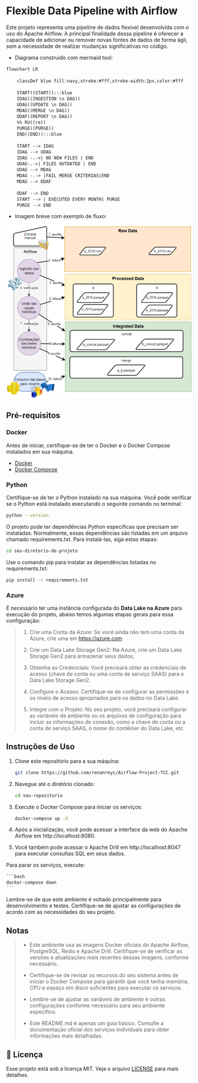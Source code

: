 # Flexible Data Pipeline with Airflow

Este projeto representa uma pipeline de dados flexível desenvolvida com o uso do Apache Airflow. A principal finalidade dessa pipeline é oferecer a capacidade de adicionar ou remover novas fontes de dados de forma ágil, sem a necessidade de realizar mudanças significativas no código.

- Diagrama construido com mermaid tool:

```mermaid
flowchart LR

    classDef blue fill:navy,stroke:#fff,stroke-width:2px,color:#fff

    START((START)):::blue
    IDAG((INGESTION \n DAG))
    UDAG((UPDATE \n DAG))
    MDAG((MERGE \n DAG))
    ODAF((REPORT \n DAG))
    %% RU((re))
    PURGE((PURGE))
    END((END)):::blue

    START --> IDAG
    IDAG --> UDAG
    IDAG -.->| NO NEW FILES | END
    UDAG-.->| FILES OUTDATED | END
    UDAG --> MDAG
    MDAG -.-> |FAIL MERGE CRITERIAS|END
    MDAG --> ODAF

    ODAF --> END
    START --> | EXECUTED EVERY MONTH| PURGE
    PURGE --> END
```

- Imagem breve com exemplo de  fluxo:

![Alt text](img/pipeline_flow.png)

## Pré-requisitos

### Docker
Antes de iniciar, certifique-se de ter o Docker e o Docker Compose instalados em sua máquina.

- [Docker](https://docs.docker.com/get-docker/)
- [Docker Compose](https://docs.docker.com/compose/install/)

### Python

Certifique-se de ter o Python instalado na sua máquina. Você pode verificar se o Python está instalado executando o seguinte comando no terminal:

```bash
python --version

```

O projeto pode ter dependências Python específicas que precisam ser instaladas. Normalmente, essas dependências são listadas em um arquivo chamado requirements.txt. Para instalá-las, siga estas etapas:

```bash
cd seu-diretorio-de-projeto
```

Use o comando pip para instalar as dependências listadas no requirements.txt:

```bash
pip install -r requirements.txt
```

### Azure

É necessário ter uma instância configurada do **Data Lake na Azure** para execução do projeto, abaixo temos algumas etapas gerais para essa configuração:

> 1. Crie uma Conta da Azure: Se você ainda não tem uma conta da Azure, crie uma em https://azure.com.
>
> 2. Crie um Data Lake Storage Gen2: Na Azure, crie um Data Lake Storage Gen2 para armazenar seus dados.
>
> 3. Obtenha as Credenciais: Você precisará obter as credenciais de acesso (chave de conta ou uma conta de serviço SAAS) para o Data Lake Storage Gen2.
>
> 4. Configure o Acesso: Certifique-se de configurar as permissões e os níveis de acesso apropriados para os dados no Data Lake.
>
> 5. Integre com o Projeto: No seu projeto, você precisará configurar as variáveis de ambiente ou os arquivos de configuração para incluir as informações de conexão, como a chave de conta ou a conta de serviço SAAS, o nome do contêiner do Data Lake, etc.

## Instruções de Uso

1. Clone este repositório para a sua máquina:

   ```bash
   git clone https://github.com/renanreyc/Airflow-Project-TCC.git
   ```
2. Navegue até o diretório clonado:

    ```bash
    cd seu-repositorio
    ```

3. Execute o Docker Compose para iniciar os serviços:

    ```bash
    docker-compose up -d
    ```

4. Após a inicialização, você pode acessar a interface da web do Apache Airflow em http://localhost:8080.

5. Você também pode acessar o Apache Drill em http://localhost:8047 para executar consultas SQL em seus dados.

Para parar os serviços, execute:

    ```bash
    docker-compose down
    ```

Lembre-se de que este ambiente é voltado principalmente para desenvolvimento e testes. Certifique-se de ajustar as configurações de acordo com as necessidades do seu projeto.

## Notas

> - Este ambiente usa as imagens Docker oficiais do Apache Airflow, PostgreSQL, Redis e Apache Drill. Certifique-se de verificar as versões e atualizações mais recentes dessas imagens, conforme necessário.
>
> - Certifique-se de revisar os recursos do seu sistema antes de iniciar o Docker Compose para garantir que você tenha memória, CPU e espaço em disco suficientes para executar os serviços.
>
> - Lembre-se de ajustar as variáveis de ambiente e outras configurações conforme necessário para seu ambiente específico.
>
> - Este README.md é apenas um guia básico. Consulte a documentação oficial dos serviços individuais para obter informações mais detalhadas.

## 📄 Licença

Esse projeto está sob a licença MIT. Veja o arquivo [LICENSE](LICENSE.md) para mais detalhes.
